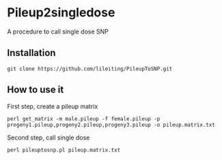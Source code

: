 # Pileup2singledose
A procedure to call single dose SNP

Installation
------

    git clone https://github.com/lileiting/PileupToSNP.git

How to use it
------

First step, create a pileup matrix

    perl get_matrix -m male.pileup -f female.pileup -p progeny1.pileup,progeny2.pileup,progeny3.pileup -o pileup.matrix.txt

Second step, call single dose

    perl pileuptosnp.pl pileup.matrix.txt
